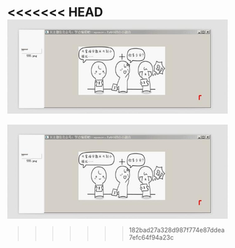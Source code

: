<<<<<<< HEAD
![](../learn/1.jpg)
=======
![image](../learn/1.jpg)
>>>>>>> 182bad27a328d987f774e87ddea7efc64f94a23c
